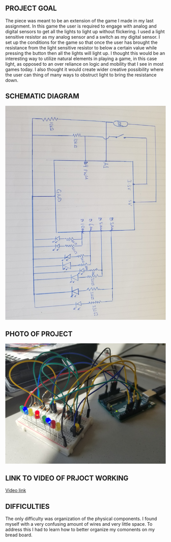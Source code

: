 ## PROJECT GOAL

The piece was meant to be an extension of the game I made in my last assignment. In this game the user is required to engage with analog and digital sensors to get all the lights to light up without flickering. I used a light sensitive resistor as my analog sensor and a switch as my digital sensor. I set up the conditions for the game so that once the user has brought the resistance from the light sensitive resistor to below a certain value while pressing the button then all the lights will light up. I thought this would be an interesting way to utilize natural elements in playing a game, in this case light, as opposed to an over reliance on logic and mobility that I see in most games today. I also thought it would create wider creative possibility where the user can thing of many ways to obstruct light to bring the resistance down. 

## SCHEMATIC DIAGRAM

![](20201110_125254.jpg)

## PHOTO OF PROJECT

![](20201110_130231.jpg)

## LINK TO VIDEO OF PRJOCT WORKING

[Video link](https://drive.google.com/file/d/1YqxM47iUTfn-za6PQc6Ck6JEIbDclvc6/view?usp=sharing)

## DIFFICULTIES

The only difficulty was organization of the physical components. I found myself with a very confusing amount of wires and very little space. To address this I had to learn how to better organize my comonents on my bread board.
